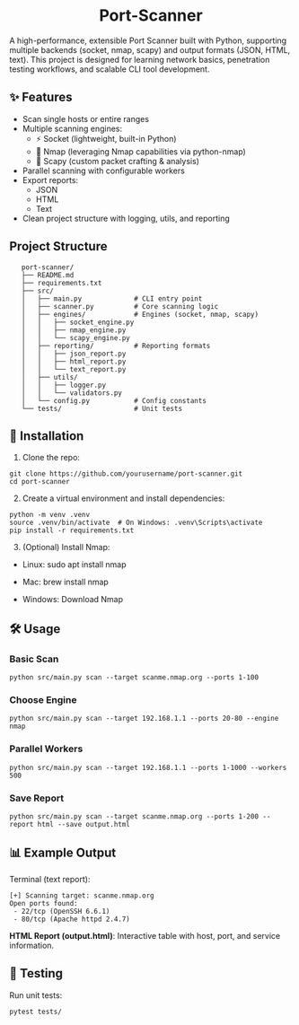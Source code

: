 <h1 align="center">Port-Scanner</h1>

A high-performance, extensible Port Scanner built with Python, supporting multiple backends (socket, nmap, scapy) and output formats (JSON, HTML, text).
This project is designed for learning network basics, penetration testing workflows, and scalable CLI tool development.


## ✨ Features

 - Scan single hosts or entire ranges
 - Multiple scanning engines:
   - ⚡ Socket (lightweight, built-in Python)
   - 📡 Nmap (leveraging Nmap capabilities via python-nmap)
   - 🔬 Scapy (custom packet crafting & analysis)
 - Parallel scanning with configurable workers
 - Export reports:
   - JSON
   - HTML
   - Text
 - Clean project structure with logging, utils, and reporting


## Project Structure

       port-scanner/
       ├── README.md
       ├── requirements.txt
       ├── src/
       │   ├── main.py             # CLI entry point
       │   ├── scanner.py          # Core scanning logic
       │   ├── engines/            # Engines (socket, nmap, scapy)
       │   │   ├── socket_engine.py
       │   │   ├── nmap_engine.py
       │   │   └── scapy_engine.py
       │   ├── reporting/          # Reporting formats
       │   │   ├── json_report.py
       │   │   ├── html_report.py
       │   │   └── text_report.py
       │   ├── utils/
       │   │   ├── logger.py
       │   │   └── validators.py
       │   └── config.py           # Config constants
       └── tests/                  # Unit tests


## 🚀 Installation

1. Clone the repo:
```
git clone https://github.com/yourusername/port-scanner.git
cd port-scanner
```

2. Create a virtual environment and install dependencies:
```
python -m venv .venv
source .venv/bin/activate  # On Windows: .venv\Scripts\activate
pip install -r requirements.txt
```

3. (Optional) Install Nmap:

 - Linux: sudo apt install nmap

 - Mac: brew install nmap

 - Windows: Download Nmap


## 🛠 Usage
### Basic Scan
```
python src/main.py scan --target scanme.nmap.org --ports 1-100
```
### Choose Engine
```
python src/main.py scan --target 192.168.1.1 --ports 20-80 --engine nmap
```

### Parallel Workers
```
python src/main.py scan --target 192.168.1.1 --ports 1-1000 --workers 500
```

### Save Report
```
python src/main.py scan --target scanme.nmap.org --ports 1-200 --report html --save output.html
```

## 📊 Example Output

Terminal (text report):
```
[+] Scanning target: scanme.nmap.org
Open ports found:
 - 22/tcp (OpenSSH 6.6.1)
 - 80/tcp (Apache httpd 2.4.7)
```

**HTML Report (output.html)**:
Interactive table with host, port, and service information.

## 🧪 Testing

Run unit tests:
```
pytest tests/
```


